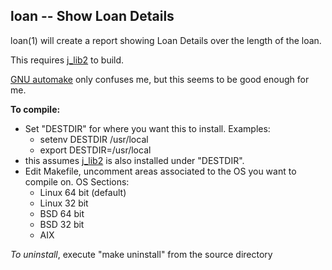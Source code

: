 ## loan -- Show Loan Details

loan(1) will create a report showing Loan Details
over the length of the loan.

This requires [j\_lib2](https://github.com/jmcunx/j_lib2) to build.

[GNU automake](https://en.wikipedia.org/wiki/Automake)
only confuses me, but this seems to be good enough for me.

**To compile:**
* Set "DESTDIR" for where you want this to install.  Examples:
  * setenv DESTDIR /usr/local
  * export DESTDIR=/usr/local
* this assumes [j\_lib2](https://github.com/jmcunx/j_lib2)
  is also installed under "DESTDIR".
* Edit Makefile, uncomment areas associated to the OS
  you want to compile on.
  OS Sections:
  * Linux 64 bit (default)
  * Linux 32 bit
  * BSD 64 bit
  * BSD 32 bit
  * AIX

_To uninstall_, execute
"make uninstall"
from the source directory
